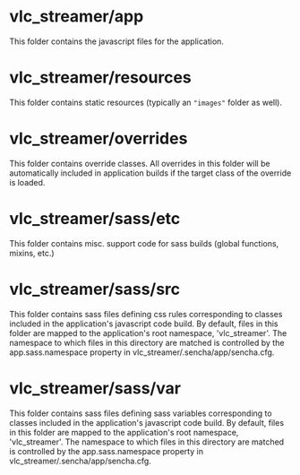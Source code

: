 # vlc_streamer/app

This folder contains the javascript files for the application.

# vlc_streamer/resources

This folder contains static resources (typically an `"images"` folder as well).

# vlc_streamer/overrides

This folder contains override classes. All overrides in this folder will be 
automatically included in application builds if the target class of the override
is loaded.

# vlc_streamer/sass/etc

This folder contains misc. support code for sass builds (global functions, 
mixins, etc.)

# vlc_streamer/sass/src

This folder contains sass files defining css rules corresponding to classes
included in the application's javascript code build.  By default, files in this 
folder are mapped to the application's root namespace, 'vlc_streamer'. The
namespace to which files in this directory are matched is controlled by the
app.sass.namespace property in vlc_streamer/.sencha/app/sencha.cfg. 

# vlc_streamer/sass/var

This folder contains sass files defining sass variables corresponding to classes
included in the application's javascript code build.  By default, files in this 
folder are mapped to the application's root namespace, 'vlc_streamer'. The
namespace to which files in this directory are matched is controlled by the
app.sass.namespace property in vlc_streamer/.sencha/app/sencha.cfg. 
